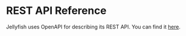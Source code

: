 # REST API Reference

Jellyfish uses OpenAPI for describing its REST API.
You can find it [here](https://github.com/jellyfish-dev/jellyfish/blob/main/openapi.yaml).
